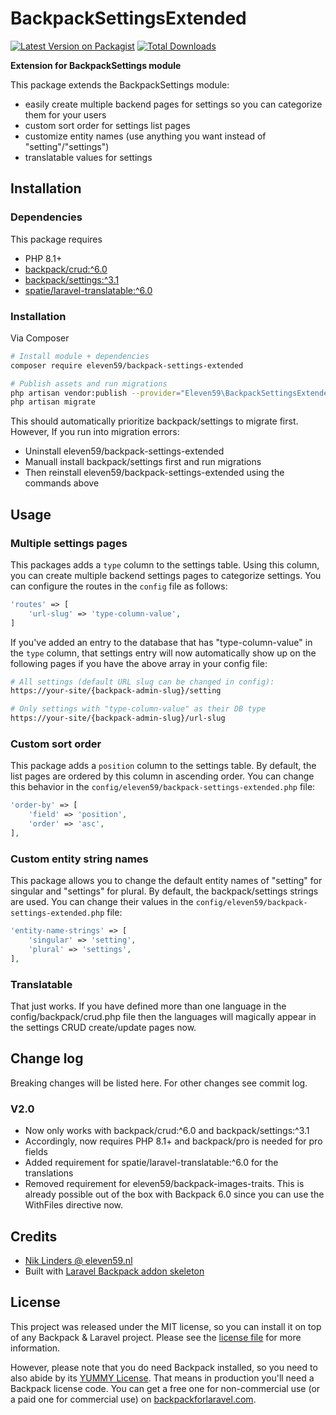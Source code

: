 # BackpackSettingsExtended

[![Latest Version on Packagist][ico-version]][link-packagist]
[![Total Downloads][ico-downloads]][link-downloads]

**Extension for BackpackSettings module**

This package extends the BackpackSettings module:
- easily create multiple backend pages for settings so you can categorize them for your users
- custom sort order for settings list pages
- customize entity names (use anything you want instead of "setting"/"settings")
- translatable values for settings


## Installation


### Dependencies

This package requires
* PHP 8.1+
* [backpack/crud:^6.0][link-backpack]
* [backpack/settings:^3.1][link-backpack-settings]
* [spatie/laravel-translatable:^6.0][link-spatie-laravel-translatable]


### Installation

Via Composer
``` bash
# Install module + dependencies 
composer require eleven59/backpack-settings-extended

# Publish assets and run migrations
php artisan vendor:publish --provider="Eleven59\BackpackSettingsExtended\AddonServiceProvider"
php artisan migrate
```
This should automatically prioritize backpack/settings to migrate first. However, If you run into migration errors:
- Uninstall eleven59/backpack-settings-extended
- Manuall install backpack/settings first and run migrations
- Then reinstall eleven59/backpack-settings-extended using the commands above


## Usage

### Multiple settings pages

This packages adds a `type` column to the settings table. Using this column, you can create multiple backend settings pages to categorize settings. You can configure the routes in the `config` file as follows:

```php
'routes' => [
    'url-slug' => 'type-column-value',
]
```

If you've added an entry to the database that has "type-column-value" in the `type` column, that settings entry will now automatically show up on the following pages if you have the above array in your config file:

``` bash
# All settings (default URL slug can be changed in config):
https://your-site/{backpack-admin-slug}/setting

# Only settings with "type-column-value" as their DB type
https://your-site/{backpack-admin-slug}/url-slug
```

### Custom sort order

This package adds a `position` column to the settings table. By default, the list pages are ordered by this column in ascending order. You can change this behavior in the `config/eleven59/backpack-settings-extended.php` file:


```php
'order-by' => [
    'field' => 'position',
    'order' => 'asc',
],
```

### Custom entity string names

This package allows you to change the default entity names of "setting" for singular and "settings" for plural. By default, the backpack/settings strings are used. You can change their values in the `config/eleven59/backpack-settings-extended.php` file:

```php
'entity-name-strings' => [
    'singular' => 'setting',
    'plural' => 'settings',
],
```

### Translatable

That just works. If you have defined more than one language in the config/backpack/crud.php file then the languages will magically appear in the settings CRUD create/update pages now.


## Change log

Breaking changes will be listed here. For other changes see commit log.

### V2.0
- Now only works with backpack/crud:^6.0 and backpack/settings:^3.1
- Accordingly, now requires PHP 8.1+ and backpack/pro is needed for pro fields
- Added requirement for spatie/laravel-translatable:^6.0 for the translations
- Removed requirement for eleven59/backpack-images-traits. This is already possible out of the box with Backpack 6.0 since you can use the WithFiles directive now.



## Credits

- [Nik Linders @ eleven59.nl][link-author]
- Built with [Laravel Backpack addon skeleton][link-skeleton]



## License

This project was released under the MIT license, so you can install it on top of any Backpack & Laravel project. Please see the [license file](license.md) for more information.

However, please note that you do need Backpack installed, so you need to also abide by its [YUMMY License](https://github.com/Laravel-Backpack/CRUD/blob/master/LICENSE.md). That means in production you'll need a Backpack license code. You can get a free one for non-commercial use (or a paid one for commercial use) on [backpackforlaravel.com](https://backpackforlaravel.com).

[ico-version]: https://img.shields.io/packagist/v/eleven59/backpack-settings-extended.svg?style=flat-square
[ico-downloads]: https://img.shields.io/packagist/dt/eleven59/backpack-settings-extended.svg?style=flat-square

[link-packagist]: https://packagist.org/packages/eleven59/backpack-settings-extended
[link-downloads]: https://packagist.org/packages/eleven59/backpack-settings-extended
[link-author]: https://github.com/eleven59
[link-skeleton]: https://github.com/Laravel-Backpack/addon-skeleton
[link-backpack]: https://github.com/Laravel-Backpack/CRUD
[link-backpack-settings]: https://curatedphp.com/r/backpacksettings-laravel-backpacksettings/index.html
[link-spatie-laravel-translatable]: https://github.com/spatie/laravel-translatable
